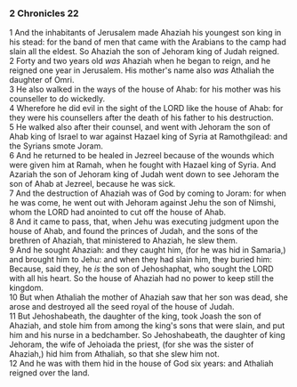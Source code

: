 ### 2 Chronicles 22

1 And the inhabitants of Jerusalem made Ahaziah his youngest son king in his stead: for the band of men that came with the Arabians to the camp had slain all the eldest. So Ahaziah the son of Jehoram king of Judah reigned.  
2 Forty and two years old *was* Ahaziah when he began to reign, and he reigned one year in Jerusalem. His mother's name also *was* Athaliah the daughter of Omri.  
3 He also walked in the ways of the house of Ahab: for his mother was his counseller to do wickedly.  
4 Wherefore he did evil in the sight of the LORD like the house of Ahab: for they were his counsellers after the death of his father to his destruction.  
5 He walked also after their counsel, and went with Jehoram the son of Ahab king of Israel to war against Hazael king of Syria at Ramothgilead: and the Syrians smote Joram.  
6 And he returned to be healed in Jezreel because of the wounds which were given him at Ramah, when he fought with Hazael king of Syria. And Azariah the son of Jehoram king of Judah went down to see Jehoram the son of Ahab at Jezreel, because he was sick.  
7 And the destruction of Ahaziah was of God by coming to Joram: for when he was come, he went out with Jehoram against Jehu the son of Nimshi, whom the LORD had anointed to cut off the house of Ahab.  
8 And it came to pass, that, when Jehu was executing judgment upon the house of Ahab, and found the princes of Judah, and the sons of the brethren of Ahaziah, that ministered to Ahaziah, he slew them.  
9 And he sought Ahaziah: and they caught him, (for he was hid in Samaria,) and brought him to Jehu: and when they had slain him, they buried him: Because, said they, he *is* the son of Jehoshaphat, who sought the LORD with all his heart. So the house of Ahaziah had no power to keep still the kingdom.  
10 But when Athaliah the mother of Ahaziah saw that her son was dead, she arose and destroyed all the seed royal of the house of Judah.  
11 But Jehoshabeath, the daughter of the king, took Joash the son of Ahaziah, and stole him from among the king's sons that were slain, and put him and his nurse in a bedchamber. So Jehoshabeath, the daughter of king Jehoram, the wife of Jehoiada the priest, (for she was the sister of Ahaziah,) hid him from Athaliah, so that she slew him not.  
12 And he was with them hid in the house of God six years: and Athaliah reigned over the land.  
